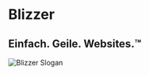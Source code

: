 # Blizzer

## Einfach. Geile. Websites.™

![Blizzer Slogan](https://lh5.googleusercontent.com/p/AF1QipOnXDcDcKdMK5pTWUFQ-4HgjsRE0Ax3EcneXPIe=s0)
